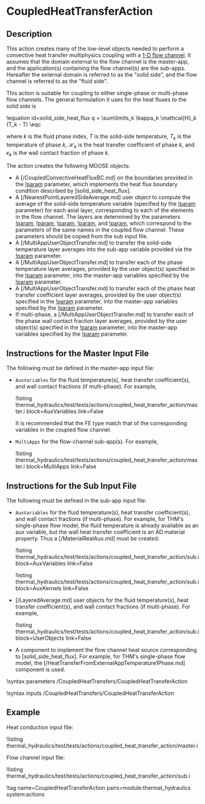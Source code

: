 # CoupledHeatTransferAction

## Description

This action creates many of the low-level objects needed to perform a convective
heat transfer multiphysics coupling with a [1-D flow channel](component_groups/flow_channel.md).
It assumes that the domain external to the flow channel is the master-app,
and the application(s) containing the flow channel(s) are the sub-apps.
Hereafter the external domain is referred to as the "solid side", and the flow
channel is referred to as the "fluid side".

This action is suitable for coupling to either single-phase or multi-phase
flow channels. The general formulation it uses for the heat fluxes *to* the solid
side is

!equation id=solid_side_heat_flux
q = \sum\limits_k \kappa_k \mathcal{H}_k (T_k - T) \eqc

where $k$ is the fluid phase index, $T$ is the solid-side temperature, $T_k$ is the
temperature of phase $k$, $\mathcal{H}_k$ is the heat transfer coefficient of
phase $k$, and $\kappa_k$ is the wall contact fraction of phase $k$.

The action creates the following MOOSE objects:

- A [/CoupledConvectiveHeatFluxBC.md] on the boundaries provided in the
  [!param](/CoupledHeatTransfers/CoupledHeatTransferAction/boundary) parameter,
  which implements the heat flux boundary condition described by [solid_side_heat_flux].
- A [/NearestPointLayeredSideAverage.md] user object to compute the average of
  the solid-side temperature variable (specified by the
  [!param](/CoupledHeatTransfers/CoupledHeatTransferAction/T) parameter) for
  each axial layer, corresponding to each of the elements in the flow channel.
  The layers are determined by the parameters
  [!param](/CoupledHeatTransfers/CoupledHeatTransferAction/position),
  [!param](/CoupledHeatTransfers/CoupledHeatTransferAction/orientation),
  [!param](/CoupledHeatTransfers/CoupledHeatTransferAction/rotation),
  [!param](/CoupledHeatTransfers/CoupledHeatTransferAction/length), and
  [!param](/CoupledHeatTransfers/CoupledHeatTransferAction/n_elems),
  which correspond to the parameters of the same names in the coupled flow
  channel. These parameters should be copied from the sub input file.
- A [/MultiAppUserObjectTransfer.md] to transfer the solid-side temperature
  layer averages into the sub-app variable provided via the
  [!param](/CoupledHeatTransfers/CoupledHeatTransferAction/T_wall) parameter.
- A [/MultiAppUserObjectTransfer.md] to transfer each of the phase temperature
  layer averages, provided by the user object(s) specified in the
  [!param](/CoupledHeatTransfers/CoupledHeatTransferAction/T_fluid_user_objects)
  parameter, into the master-app variables specified by the
  [!param](/CoupledHeatTransfers/CoupledHeatTransferAction/T_fluid) parameter.
- A [/MultiAppUserObjectTransfer.md] to transfer each of the phase heat transfer coefficient
  layer averages, provided by the user object(s) specified in the
  [!param](/CoupledHeatTransfers/CoupledHeatTransferAction/htc_user_objects)
  parameter, into the master-app variables specified by the
  [!param](/CoupledHeatTransfers/CoupledHeatTransferAction/htc) parameter.
- If multi-phase, a [/MultiAppUserObjectTransfer.md] to transfer each of the phase wall contact fraction
  layer averages, provided by the user object(s) specified in the
  [!param](/CoupledHeatTransfers/CoupledHeatTransferAction/kappa_user_objects)
  parameter, into the master-app variables specified by the
  [!param](/CoupledHeatTransfers/CoupledHeatTransferAction/kappa) parameter.

## Instructions for the Master Input File

The following must be defined in the master-app input file:

- `AuxVariables` for the fluid temperature(s), heat transfer coefficient(s), and
  wall contact fractions (if multi-phase). For example,

  !listing thermal_hydraulics/test/tests/actions/coupled_heat_transfer_action/master.i
           block=AuxVariables
           link=False

  It is recommended that the FE type match that of the corresponding variables
  in the coupled flow channel.

- `MultiApps` for the flow-channel sub-app(s). For example,

  !listing thermal_hydraulics/test/tests/actions/coupled_heat_transfer_action/master.i
           block=MultiApps
           link=False

## Instructions for the Sub Input File

The following must be defined in the sub-app input file:

- `AuxVariables` for the fluid temperature(s), heat transfer coefficient(s), and
  wall contact fractions (if multi-phase). For example, for THM's single-phase
  flow model, the fluid temperature is already available as an aux variable, but
  the wall heat transfer coefficient is an AD material property. Thus a [/MaterialRealAux.md]
  must be created:

  !listing thermal_hydraulics/test/tests/actions/coupled_heat_transfer_action/sub.i
           block=AuxVariables
           link=False

  !listing thermal_hydraulics/test/tests/actions/coupled_heat_transfer_action/sub.i
           block=AuxKernels
           link=False

- [/LayeredAverage.md] user objects for the fluid temperature(s), heat transfer coefficient(s),
  and wall contact fractions (if multi-phase). For example,

  !listing thermal_hydraulics/test/tests/actions/coupled_heat_transfer_action/sub.i
           block=UserObjects
           link=False

- A component to implement the flow channel heat source corresponding to [solid_side_heat_flux].
  For example, for THM's single-phase flow model, the [/HeatTransferFromExternalAppTemperature1Phase.md]
  component is used.

!syntax parameters /CoupledHeatTransfers/CoupledHeatTransferAction

!syntax inputs /CoupledHeatTransfers/CoupledHeatTransferAction

## Example

Heat conduction input file:

!listing thermal_hydraulics/test/tests/actions/coupled_heat_transfer_action/master.i

Flow channel input file:

!listing thermal_hydraulics/test/tests/actions/coupled_heat_transfer_action/sub.i

!tag name=CoupledHeatTransferAction pairs=module:thermal_hydraulics system:actions
